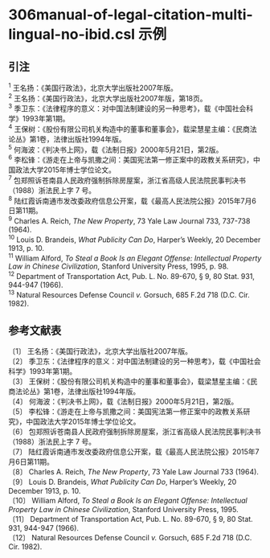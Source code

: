 # 306manual-of-legal-citation-multi-lingual-no-ibid.csl 示例

<!-- 此文件由脚本自动生成，请勿手动修改！ -->

## 引注

<sup>1</sup> 王名扬：《美国行政法》，北京大学出版社2007年版。<br>
<sup>2</sup> 王名扬：《美国行政法》，北京大学出版社2007年版，第18页。<br>
<sup>3</sup> 季卫东：《法律程序的意义：对中国法制建设的另一种思考》，载《中国社会科学》1993年第1期。<br>
<sup>4</sup> 王保树：《股份有限公司机关构造中的董事和董事会》，载梁慧星主编：《民商法论丛》第1卷，法律出版社1994年版。<br>
<sup>5</sup> 何海波：《判决书上网》，载《法制日报》2000年5月21日，第2版。<br>
<sup>6</sup> 李松锋：《游走在上帝与凯撒之间：美国宪法第一修正案中的政教关系研究》，中国政法大学2015年博士学位论文。<br>
<sup>7</sup> 包郑照诉苍南县人民政府强制拆除房屋案，浙江省高级人民法院民事判决书（1988）浙法民上字 7 号。<br>
<sup>8</sup> 陆红霞诉南通市发改委政府信息公开案，载《最高人民法院公报》2015年7月6日第11期。<br>
<sup>9</sup> Charles A. Reich, <i>The New Property</i>, 73 Yale Law Journal 733, 737-738 (1964).<br>
<sup>10</sup> Louis D. Brandeis, <i>What Publicity Can Do</i>, Harper’s Weekly, 20 December 1913, p. 10.<br>
<sup>11</sup> William Alford, <i>To Steal a Book Is an Elegant Offense: Intellectual Property Law in Chinese Civilization</i>, Stanford University Press, 1995, p. 98.<br>
<sup>12</sup> Department of Transportation Act, Pub. L. No. 89-670, § 9, 80 Stat. 931, 944-947 (1966).<br>
<sup>13</sup> Natural Resources Defense Council <i>v.</i> Gorsuch, 685 F.2d 718 (D.C. Cir. 1982).<br>

## 参考文献表

<div class="csl-bib-body second-field-align-flush">
  <div class="csl-entry">〔1〕	王名扬：《美国行政法》，北京大学出版社2007年版。</div>
  <div class="csl-entry">〔2〕	季卫东：《法律程序的意义：对中国法制建设的另一种思考》，载《中国社会科学》1993年第1期。</div>
  <div class="csl-entry">〔3〕	王保树：《股份有限公司机关构造中的董事和董事会》，载梁慧星主编：《民商法论丛》第1卷，法律出版社1994年版。</div>
  <div class="csl-entry">〔4〕	何海波：《判决书上网》，载《法制日报》2000年5月21日，第2版。</div>
  <div class="csl-entry">〔5〕	李松锋：《游走在上帝与凯撒之间：美国宪法第一修正案中的政教关系研究》，中国政法大学2015年博士学位论文。</div>
  <div class="csl-entry">〔6〕	包郑照诉苍南县人民政府强制拆除房屋案，浙江省高级人民法院民事判决书（1988）浙法民上字 7 号。</div>
  <div class="csl-entry">〔7〕	陆红霞诉南通市发改委政府信息公开案，载《最高人民法院公报》2015年7月6日第11期。</div>
  <div class="csl-entry">〔8〕	Charles A. Reich, <i>The New Property</i>, 73 Yale Law Journal 733 (1964).</div>
  <div class="csl-entry">〔9〕	Louis D. Brandeis, <i>What Publicity Can Do</i>, Harper’s Weekly, 20 December 1913, p. 10.</div>
  <div class="csl-entry">〔10〕	William Alford, <i>To Steal a Book Is an Elegant Offense: Intellectual Property Law in Chinese Civilization</i>, Stanford University Press, 1995.</div>
  <div class="csl-entry">〔11〕	Department of Transportation Act, Pub. L. No. 89-670, § 9, 80 Stat. 931, 944-947 (1966).</div>
  <div class="csl-entry">〔12〕	Natural Resources Defense Council <i>v.</i> Gorsuch, 685 F.2d 718 (D.C. Cir. 1982).</div>
</div>
